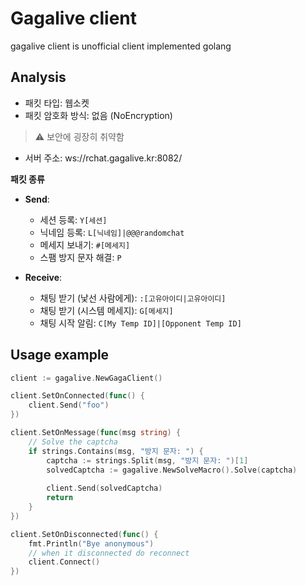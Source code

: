 # Gagalive client
gagalive client is unofficial client implemented golang

## Analysis

* 패킷 타입: 웹소켓
* 패킷 암호화 방식: 없음 (NoEncryption)
> ⚠ 보안에 굉장히 취약함
* 서버 주소: ws://rchat.gagalive.kr:8082/


**패킷 종류**
- **Send**:
    - 세션 등록: `Y[세션]`
    - 닉네임 등록: `L[닉네임]|@@@randomchat`
    - 메세지 보내기: `#[메세지]`
    - 스팸 방지 문자 해결: ``P``

- **Receive**:
    - 채팅 받기 (낯선 사람에게): `:[고유아이디|고유아이디]`
    - 채팅 받기 (시스템 메세지): `G[메세지]`
    - 채팅 시작 알림: `C[My Temp ID]|[Opponent Temp ID]`

## Usage example
```go
client := gagalive.NewGagaClient()

client.SetOnConnected(func() {
    client.Send("foo")
})

client.SetOnMessage(func(msg string) {
    // Solve the captcha
    if strings.Contains(msg, "방지 문자: ") {
        captcha := strings.Split(msg, "방지 문자: ")[1]
        solvedCaptcha := gagalive.NewSolveMacro().Solve(captcha)
        
        client.Send(solvedCaptcha)
        return
    }
})

client.SetOnDisconnected(func() {
    fmt.Println("Bye anonymous")
    // when it disconnected do reconnect
    client.Connect()
})
```